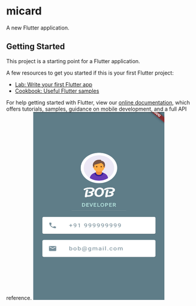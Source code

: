 # micard

A new Flutter application.

## Getting Started

This project is a starting point for a Flutter application.

A few resources to get you started if this is your first Flutter project:

- [Lab: Write your first Flutter app](https://flutter.dev/docs/get-started/codelab)
- [Cookbook: Useful Flutter samples](https://flutter.dev/docs/cookbook)

For help getting started with Flutter, view our
[online documentation](https://flutter.dev/docs), which offers tutorials,
samples, guidance on mobile development, and a full API reference.
<img src="https://github.com/kiranb555/flutter_cards/blob/developer_card/WhatsApp%20Image%202020-04-12%20at%2012.14.15%20AM.jpeg" width="350" height="500">
